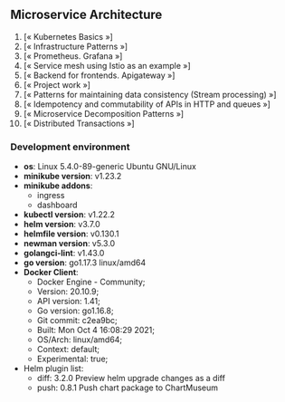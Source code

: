 ## Microservice Architecture


1) [« Kubernetes Basics »]
2) [« Infrastructure Patterns »]
3) [« Prometheus. Grafana »]
4) [« Service mesh using Istio as an example »]
5) [« Backend for frontends. Apigateway »]
6) [« Project work »]
7) [« Patterns for maintaining data consistency (Stream processing) »]
8) [« Idempotency and commutability of APIs in HTTP and queues »]
9) [« Microservice Decomposition Patterns »]
10) [« Distributed Transactions »]

### Development environment

- **os**: Linux 5.4.0-89-generic Ubuntu GNU/Linux
- **minikube version**: v1.23.2
- **minikube addons**:
    - ingress
    - dashboard
- **kubectl version**:  v1.22.2
- **helm version**:  v3.7.0
- **helmfile version**:  v0.130.1
- **newman version**:  v5.3.0
- **golangci-lint**:  v1.43.0
- **go version**:  go1.17.3 linux/amd64
- **Docker Client**:
    - Docker Engine - Community;
    - Version:           20.10.9;
    - API version:       1.41;
    - Go version:        go1.16.8;
    - Git commit:        c2ea9bc;
    - Built:             Mon Oct 4 16:08:29 2021;
    - OS/Arch:           linux/amd64;
    - Context:           default;
    - Experimental:      true;
- Helm plugin list:
    - diff: 3.2.0 Preview helm upgrade changes as a diff
    - push: 0.8.1 Push chart package to ChartMuseum